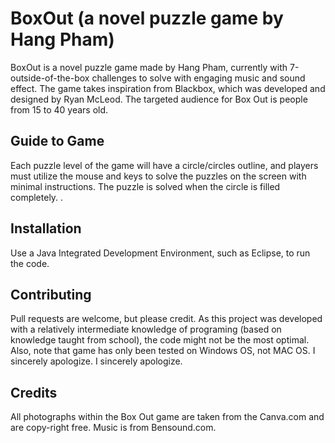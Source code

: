 # BoxOut (a novel puzzle game by Hang Pham)

BoxOut is a novel puzzle game made by Hang Pham, currently with 7-outside-of-the-box challenges to solve with engaging music and sound effect. The game takes inspiration from Blackbox, which was developed and designed by Ryan McLeod. The targeted audience for Box Out is people from 15 to 40 years old.

## Guide to Game
Each puzzle level of the game will have a circle/circles outline, and players must utilize the mouse and keys to solve the puzzles on the screen with minimal instructions. The puzzle is solved when the circle is filled completely. . 

## Installation
Use a Java Integrated Development Environment, such as Eclipse, to run the code.


## Contributing
Pull requests are welcome, but please credit. As this project was developed with a relatively intermediate knowledge of programing (based on knowledge taught from school), the code might not be the most optimal. Also, note that game has only been tested on Windows OS, not MAC OS. I sincerely apologize. I sincerely apologize. 

## Credits 
All photographs within the Box Out game are taken from the Canva.com and are copy-right free. Music is from Bensound.com. 
